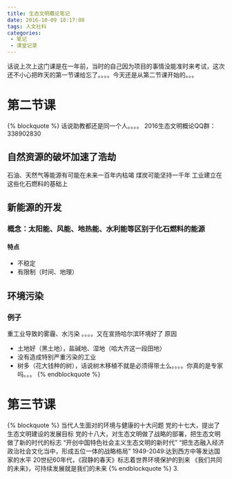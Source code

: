 ```yaml
---
title: 生态文明概论笔记
date: 2016-10-09 18:17:08
tags: 人文社科
categories:  
 - 笔记
 - 课堂记录
---
```

话说上次上这门课是在一年前，当时的自己因为项目的事情没能准时来考试，这次还不小心把昨天的第一节课给忘了。。。。今天还是从第二节课开始的。。。

<!-- more -->

# 第二节课

{% blockquote %}
话说助教都还是同一个人。。。。
2016生态文明概论QQ群：338902830

## 自然资源的破坏加速了浩劫

石油、天然气等能源有可能在未来一百年内枯竭
煤炭可能坚持一千年
工业建立在这些化石燃料的基础上

## 新能源的开发

### 概念：太阳能、风能、地热能、水利能等区别于化石燃料的能源

#### 特点

* 不稳定
* 有限制（时间、地理）

## 环境污染

### 例子

重工业导致的雾霾、水污染
。。。。又在宣扬哈尔滨环境好了
原因
* 土地好（黑土地），盐碱地、湿地（哈大齐这一段田地）
* 没有造成特别严重污染的工业
* 树多（花大钱种的树），话说树木移植不就是必须得带土么。。。。你真的是专家吗。。。
{% endblockquote %}

# 第三节课

{% blockquote %}
当代人生面对的环境与健康的十大问题
党的十七大，提出了生态文明建设的发展目标
党的十八大，对生态文明做了战略的部署，把生态文明做了新的时代的标志
“开创中国特色社会主义生态文明的新时代”
“把生态融入经济政治社会文化当中，形成五位一体的战略格局”
1949-2049:达到西方中等发达国家的水平
20世纪60年代，《寂静的春天》标志着世界环境保护的到来
《我们共同的未来》，可持续发展就是我们的未来
{% endblockquote %}
3. 



























